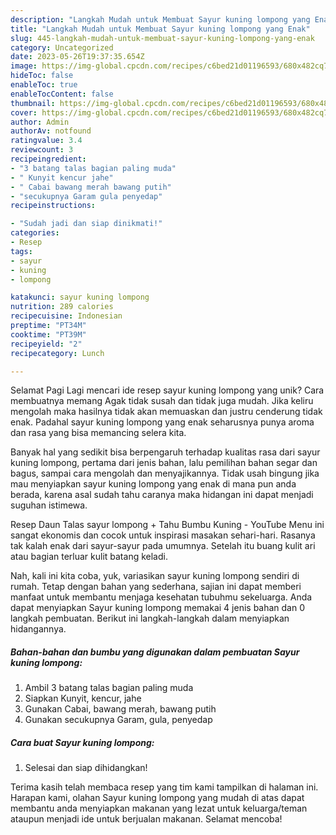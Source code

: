 ```yaml
---
description: "Langkah Mudah untuk Membuat Sayur kuning lompong yang Enak"
title: "Langkah Mudah untuk Membuat Sayur kuning lompong yang Enak"
slug: 445-langkah-mudah-untuk-membuat-sayur-kuning-lompong-yang-enak
category: Uncategorized
date: 2023-05-26T19:37:35.654Z
image: https://img-global.cpcdn.com/recipes/c6bed21d01196593/680x482cq70/sayur-kuning-lompong-foto-resep-utama.jpg
hideToc: false
enableToc: true
enableTocContent: false
thumbnail: https://img-global.cpcdn.com/recipes/c6bed21d01196593/680x482cq70/sayur-kuning-lompong-foto-resep-utama.jpg
cover: https://img-global.cpcdn.com/recipes/c6bed21d01196593/680x482cq70/sayur-kuning-lompong-foto-resep-utama.jpg
author: Admin
authorAv: notfound
ratingvalue: 3.4
reviewcount: 3
recipeingredient:
- "3 batang talas bagian paling muda"
- " Kunyit kencur jahe"
- " Cabai bawang merah bawang putih"
- "secukupnya Garam gula penyedap"
recipeinstructions:

- "Sudah jadi dan siap dinikmati!"
categories:
- Resep
tags:
- sayur
- kuning
- lompong

katakunci: sayur kuning lompong 
nutrition: 289 calories
recipecuisine: Indonesian
preptime: "PT34M"
cooktime: "PT39M"
recipeyield: "2"
recipecategory: Lunch

---
```



Selamat Pagi Lagi mencari ide resep sayur kuning lompong yang unik? Cara membuatnya memang Agak tidak susah dan tidak juga mudah. Jika keliru mengolah maka hasilnya tidak akan memuaskan dan justru cenderung tidak enak. Padahal sayur kuning lompong yang enak seharusnya punya aroma dan rasa yang bisa memancing selera kita.


Banyak hal yang sedikit bisa berpengaruh terhadap kualitas rasa dari sayur kuning lompong, pertama dari jenis bahan, lalu pemilihan bahan segar dan bagus, sampai cara mengolah dan menyajikannya. Tidak usah bingung jika mau menyiapkan sayur kuning lompong yang enak di mana pun anda berada, karena asal sudah tahu caranya maka hidangan ini dapat menjadi suguhan istimewa.

Resep Daun Talas sayur lompong + Tahu Bumbu Kuning - YouTube Menu ini sangat ekonomis dan cocok untuk inspirasi masakan sehari-hari. Rasanya tak kalah enak dari sayur-sayur pada umumnya. Setelah itu buang kulit ari atau bagian terluar kulit batang keladi.


Nah, kali ini kita coba, yuk, variasikan sayur kuning lompong sendiri di rumah. Tetap dengan bahan yang sederhana, sajian ini dapat memberi manfaat untuk membantu menjaga kesehatan tubuhmu sekeluarga. Anda dapat menyiapkan Sayur kuning lompong memakai 4 jenis bahan dan 0 langkah pembuatan. Berikut ini langkah-langkah dalam menyiapkan hidangannya.

<!--inarticleads1-->

##### Bahan-bahan dan bumbu yang digunakan dalam pembuatan Sayur kuning lompong:

1. Ambil 3 batang talas bagian paling muda
1. Siapkan  Kunyit, kencur, jahe
1. Gunakan  Cabai, bawang merah, bawang putih
1. Gunakan secukupnya Garam, gula, penyedap




<!--inarticleads2-->

##### Cara buat Sayur kuning lompong:


1. Selesai dan siap dihidangkan!



Terima kasih telah membaca resep yang tim kami tampilkan di halaman ini. Harapan kami, olahan Sayur kuning lompong yang mudah di atas dapat membantu anda menyiapkan makanan yang lezat untuk keluarga/teman ataupun menjadi ide untuk berjualan makanan. Selamat mencoba!
